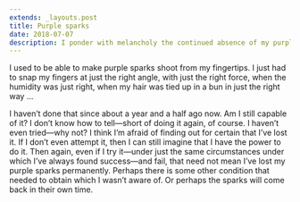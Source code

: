 ```yaml
---
extends: _layouts.post
title: Purple sparks
date: 2018-07-07
description: I ponder with melancholy the continued absence of my purple sparks.
---
```


I used to be able to make purple sparks shoot from my
fingertips. I just had to snap my fingers at just the right
angle, with just the right force, when the humidity was just
right, when my hair was tied up in a bun in just the right
way …<!-- FOLD -->

I haven’t done that since about a year and a half ago now.
Am I still capable of it? I don’t know how to tell—short
of doing it again, of course. I haven’t even tried—why
not? I think I’m afraid of finding out for certain that I’ve
lost it. If I don’t even attempt it, then I can still
imagine that I have the power to do it. Then again,
even if I try it—under just the same circumstances
under which I’ve always found success—and fail, that
need not mean I’ve lost my purple sparks permanently.
Perhaps there is some other condition that needed to obtain
which I wasn’t aware of. Or perhaps the sparks will come
back in their own time.

